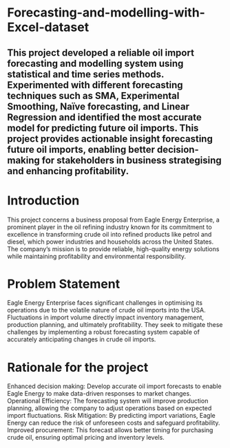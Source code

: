 # Forecasting-and-modelling-with-Excel-dataset
## This project developed a reliable oil import forecasting and modelling system using statistical and time series methods. Experimented with different forecasting techniques such as SMA, Experimental Smoothing, Naïve forecasting, and Linear Regression and identified the most accurate model for predicting future oil imports. This project provides actionable insight forecasting future oil imports, enabling better decision-making for stakeholders in business strategising and enhancing profitability.

# Introduction

This project concerns a business proposal from Eagle Energy Enterprise, a prominent player in the oil refining industry known for its commitment to excellence in transforming crude oil into refined products like petrol and diesel, which power industries and households across the United States. The company’s mission is to provide reliable, high-quality energy solutions while maintaining profitability and environmental responsibility.

# Problem Statement
Eagle Energy Enterprise faces significant challenges in optimising its operations due to the volatile nature of crude oil imports into the USA. Fluctuations in import volume directly impact inventory management, production planning, and ultimately profitability. They seek to mitigate these challenges by implementing a robust forecasting system capable of accurately anticipating changes in crude oil imports.

# Rationale for the project

Enhanced decision making: Develop accurate oil import forecasts to enable Eagle Energy to make data-driven responses to market changes.
Operational Efficiency: The forecasting system will improve production planning, allowing the company to adjust operations based on expected import fluctuations.
Risk Mitigation: By predicting import variations, Eagle Energy can reduce the risk of unforeseen costs and safeguard profitability.
Improved procurement: This forecast allows better timing for purchasing crude oil, ensuring optimal pricing and inventory levels.




